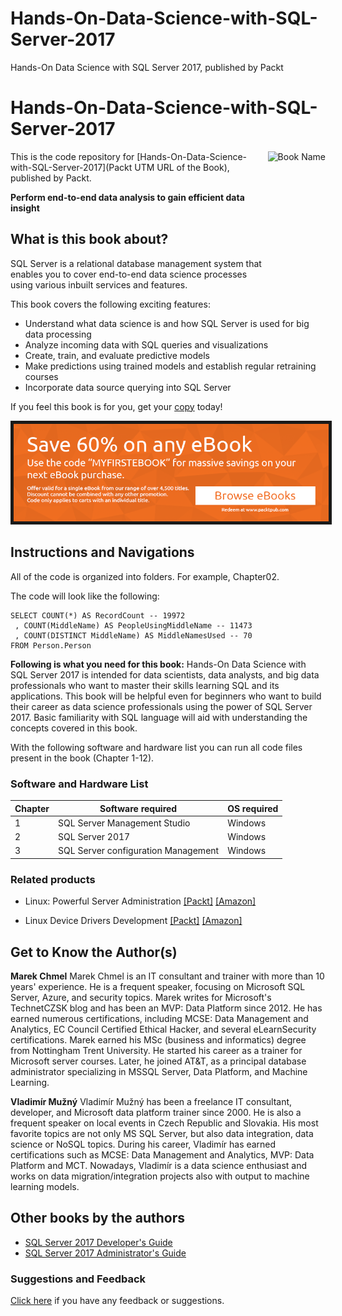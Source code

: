 # Hands-On-Data-Science-with-SQL-Server-2017
Hands-On Data Science with SQL Server 2017, published by Packt
# Hands-On-Data-Science-with-SQL-Server-2017

<a href="Packt UTM URL of the Book"><img src="Cover Image URL of the Book" alt="Book Name" height="256px" align="right"></a>

This is the code repository for [Hands-On-Data-Science-with-SQL-Server-2017](Packt UTM URL of the Book), published by Packt.

**Perform end-to-end data analysis to gain efficient data insight**

## What is this book about?
SQL Server is a relational database management system that enables you to cover end-to-end data science processes using various inbuilt services and features. 

This book covers the following exciting features: 
* Understand what data science is and how SQL Server is used for big data processing
* Analyze incoming data with SQL queries and visualizations
* Create, train, and evaluate predictive models
* Make predictions using trained models and establish regular retraining courses
* Incorporate data source querying into SQL Server

If you feel this book is for you, get your [copy](https://www.amazon.com/dp/1788996348) today!

<a href="https://www.packtpub.com/?utm_source=github&utm_medium=banner&utm_campaign=GitHubBanner"><img src="https://raw.githubusercontent.com/PacktPublishing/GitHub/master/GitHub.png" 
alt="https://www.packtpub.com/" border="5" /></a>


## Instructions and Navigations
All of the code is organized into folders. For example, Chapter02.

The code will look like the following:
```
SELECT COUNT(*) AS RecordCount -- 19972
 , COUNT(MiddleName) AS PeopleUsingMiddleName -- 11473
 , COUNT(DISTINCT MiddleName) AS MiddleNamesUsed -- 70
FROM Person.Person
```

**Following is what you need for this book:**
Hands-On Data Science with SQL Server 2017 is intended for data scientists, data analysts, and big data professionals who want to master their skills learning SQL and its applications. This book will be helpful even for beginners who want to build their career as data science professionals using the power of SQL Server 2017. Basic familiarity with SQL language will aid with understanding the concepts covered in this book.

With the following software and hardware list you can run all code files present in the book (Chapter 1-12).

### Software and Hardware List

| Chapter  | Software required                   | OS required                        |
| -------- | ------------------------------------| -----------------------------------|
| 1        | SQL Server Management Studio        | Windows |
| 2        | SQL Server 2017                     | Windows |
| 3        | SQL Server configuration Management | Windows |




### Related products <Other books you may enjoy>
* Linux: Powerful Server Administration [[Packt]](https://www.packtpub.com/networking-and-servers/linux-powerful-server-administration?utm_source=github&utm_medium=repository&utm_campaign=9781788293778) [[Amazon]](https://www.amazon.com/dp/1788293770)

* Linux Device Drivers Development [[Packt]](https://www.packtpub.com/networking-and-servers/linux-device-drivers-development?utm_source=github&utm_medium=repository&utm_campaign=9781785280009) [[Amazon]](https://www.amazon.com/dp/1788293770)

## Get to Know the Author(s)
**Marek Chmel**
Marek Chmel is an IT consultant and trainer with more than 10 years' experience. He is a frequent speaker, focusing on Microsoft SQL Server, Azure, and security topics. Marek writes for Microsoft's TechnetCZSK blog and has been an MVP: Data Platform since 2012. He has earned numerous certifications, including MCSE: Data Management and Analytics, EC Council Certified Ethical Hacker, and several eLearnSecurity certifications.
Marek earned his MSc (business and informatics) degree from Nottingham Trent University. He started his career as a trainer for Microsoft server courses. Later, he joined AT&T, as a principal database administrator specializing in MSSQL Server, Data Platform, and Machine Learning.

**Vladimír Mužný**
Vladimír Mužný has been a freelance IT consultant, developer, and Microsoft data platform trainer since 2000. He is also a frequent speaker on local events in Czech Republic and Slovakia. His most favorite topics are not only MS SQL Server, but also data integration, data science or NoSQL topics. During his career, Vladimír has earned certifications such as MCSE: Data Management and Analytics, MVP: Data Platform and MCT.
Nowadays, Vladimír is a data science enthusiast and works on data migration/integration projects also with output to machine learning models.


## Other books by the authors
* [SQL Server 2017 Developer's Guide](https://www.packtpub.com/networking-and-servers/mastering-linux-network-administration?utm_source=github&utm_medium=repository&utm_campaign=9781784399597)
* [SQL Server 2017 Administrator's Guide](https://www.packtpub.com/networking-and-servers/linux-mint-essentials?utm_source=github&utm_medium=repository&utm_campaign=9781782168157)

### Suggestions and Feedback
[Click here](https://docs.google.com/forms/d/e/1FAIpQLSdy7dATC6QmEL81FIUuymZ0Wy9vH1jHkvpY57OiMeKGqib_Ow/viewform) if you have any feedback or suggestions.
